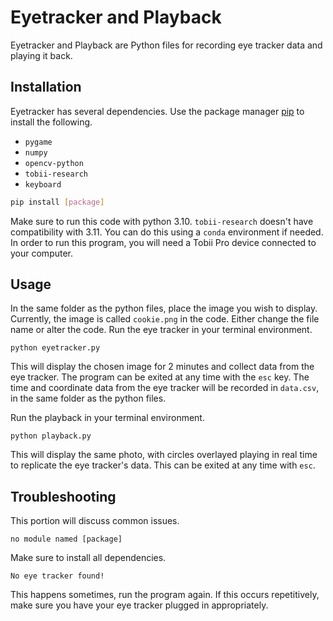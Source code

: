# Eyetracker and Playback

Eyetracker and Playback are Python files for recording eye tracker data and playing it back. 

## Installation
Eyetracker has several dependencies. Use the package manager [pip](https://pip.pypa.io/en/stable/) to install the following.
* `pygame`
* `numpy`
* `opencv-python`
* `tobii-research`
* `keyboard`

```bash
pip install [package]
```
Make sure to run this code with python 3.10. `tobii-research` doesn't have compatibility with 3.11. You can do this using a `conda` environment if needed.    
 In order to run this program, you will need a Tobii Pro device connected to your computer.
## Usage
In the same folder as the python files, place the image you wish to display. Currently, the image is called `cookie.png` in the code.  Either change the file name or alter the code.
Run the eye tracker in your terminal environment.
```
python eyetracker.py
```
This will display the chosen image for 2 minutes and collect data from the eye tracker. The program can be exited at any time with the `esc` key. The time and coordinate data from the eye tracker will be recorded in `data.csv`, in the same folder as the python files.  
  
Run the playback in your terminal environment.
```
python playback.py
```
This will display the same photo, with circles overlayed playing in real time to replicate the eye tracker's data. This can be exited at any time with `esc`. 
## Troubleshooting
This portion will discuss common issues.  
```
no module named [package]
```
Make sure to install all dependencies.

```
No eye tracker found!
```
This happens sometimes, run the program again. If this occurs repetitively, make sure you have your eye tracker plugged in appropriately.

